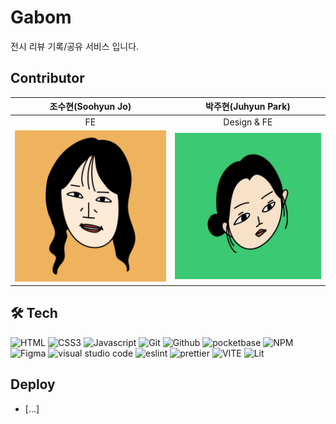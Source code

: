 # Gabom
전시 리뷰 기록/공유 서비스 입니다.

## Contributor
|  조수현(Soohyun Jo)  |  박주현(Juhyun Park)  |
|:----:|:----:|
|  FE  | Design & FE |
|![soohyun](./src/assets/profile/soohyun_jo.jpg)|![juhyun](./src/assets/profile/juhyun_park.jpg)|


## 🛠️ Tech


  ![HTML](https://img.shields.io/badge/HTML5-E34F26?style=for-the-badge&logo=html5&logoColor=white) ![CSS3](https://img.shields.io/badge/CSS3-1572B6?style=for-the-badge&logo=css3&logoColor=white) ![Javascript](https://img.shields.io/badge/JavaScript-F7DF1E?style=for-the-badge&logo=javascript&logoColor=black) ![Git](https://img.shields.io/badge/Git-F05032?style=for-the-badge&logo=git&logoColor=white) ![Github](https://img.shields.io/badge/GitHub-181717?style=for-the-badge&logo=GitHub&logoColor=white) ![pocketbase](https://img.shields.io/badge/pocketbase-B8DBE4?style=for-the-badge&logo=pocketbase&logoColor=black) ![NPM](https://img.shields.io/badge/npm-CB3837?style=for-the-badge&logo=npm&logoColor=white) ![Figma](https://img.shields.io/badge/Figma-F24E1E?style=for-the-badge&logo=figma&logoColor=white) ![visual studio code](  https://img.shields.io/badge/Visual_Studio_Code-0078D4?style=for-the-badge&logo=visual%20studio%20code&logoColor=white) ![eslint](https://img.shields.io/badge/eslint-3A33D1?style=for-the-badge&logo=eslint&logoColor=white) ![prettier](https://img.shields.io/badge/prettier-1A2C34?style=for-the-badge&logo=prettier&logoColor=F7BA3E) ![VITE](https://img.shields.io/badge/vite-%23646CFF.svg?style=for-the-badge&logo=vite&logoColor=white) ![Lit](  https://img.shields.io/badge/Lit-324FFF?style=for-the-badge&logo=Lit&logoColor=white)
 


## Deploy
- [...]